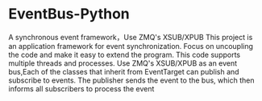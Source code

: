# EventBus-Python
A synchronous event framework，Use ZMQ's XSUB/XPUB
This project is an application framework for event synchronization.
Focus on uncoupling the code and make it easy to extend the program.
This code supports multiple threads and processes.
Use ZMQ's XSUB/XPUB as an event bus,Each of the classes that inherit from EventTarget can publish and subscribe to events.
The publisher sends the event to the bus, which then informs all subscribers to process the event
